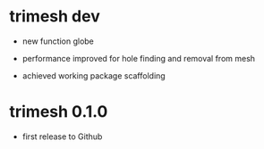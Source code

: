 # trimesh dev

* new function globe

* performance improved for hole finding and removal from mesh

* achieved working package scaffolding

# trimesh 0.1.0

* first release to Github


